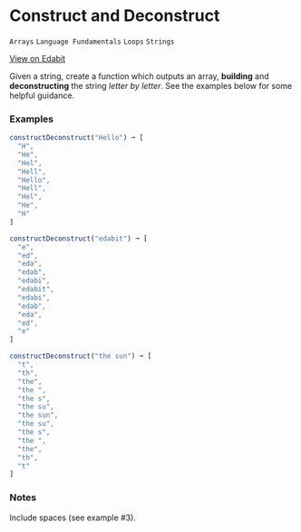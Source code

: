 # Construct and Deconstruct

`Arrays` `Language Fundamentals` `Loops` `Strings`

[View on Edabit](https://edabit.com/challenge/ALy97jpKC2CPRJsYR)

Given a string, create a function which outputs an array, **building** and **deconstructing** the string _letter by letter_. See the examples below for some helpful guidance.

### Examples

```js
constructDeconstruct("Hello") ➞ [
  "H",
  "He",
  "Hel",
  "Hell",
  "Hello",
  "Hell",
  "Hel",
  "He",
  "H"
]

constructDeconstruct("edabit") ➞ [
  "e",
  "ed",
  "eda",
  "edab",
  "edabi",
  "edabit",
  "edabi",
  "edab",
  "eda",
  "ed",
  "e"
]

constructDeconstruct("the sun") ➞ [
  "t",
  "th",
  "the",
  "the ",
  "the s",
  "the su",
  "the sun",
  "the su",
  "the s",
  "the ",
  "the",
  "th",
  "t"
]
```

### Notes

Include spaces (see example #3).
